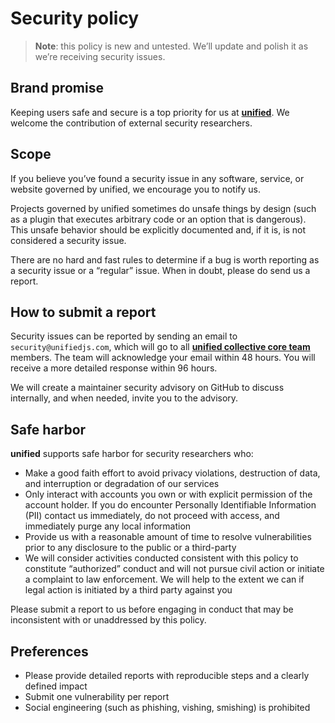 # Security policy

> **Note**: this policy is new and untested.
> We’ll update and polish it as we’re receiving security issues.

## Brand promise

Keeping users safe and secure is a top priority for us at
[**unified**][unified].
We welcome the contribution of external security researchers.

## Scope

If you believe you’ve found a security issue in any software, service, or
website governed by unified, we encourage you to notify us.

Projects governed by unified sometimes do unsafe things by design (such as a
plugin that executes arbitrary code or an option that is dangerous).
This unsafe behavior should be explicitly documented and, if it is, is not
considered a security issue.

There are no hard and fast rules to determine if a bug is worth reporting as a
security issue or a “regular” issue.
When in doubt, please do send us a report.

## How to submit a report

Security issues can be reported by sending an email to `security@unifiedjs.com`,
which will go to all [**unified collective core team**][core] members.
The team will acknowledge your email within 48 hours.
You will receive a more detailed response within 96 hours.

We will create a maintainer security advisory on GitHub to discuss internally,
and when needed, invite you to the advisory.

## Safe harbor

**unified** supports safe harbor for security researchers who:

* Make a good faith effort to avoid privacy violations, destruction of data,
  and interruption or degradation of our services
* Only interact with accounts you own or with explicit permission of the
  account holder.
  If you do encounter Personally Identifiable Information (PII) contact us
  immediately, do not proceed with access, and immediately purge any local
  information
* Provide us with a reasonable amount of time to resolve vulnerabilities prior
  to any disclosure to the public or a third-party
* We will consider activities conducted consistent with this policy to
  constitute “authorized” conduct and will not pursue civil action or initiate
  a complaint to law enforcement.
  We will help to the extent we can if legal action is initiated by a third
  party against you

Please submit a report to us before engaging in conduct that may be inconsistent
with or unaddressed by this policy.

## Preferences

* Please provide detailed reports with reproducible steps and a clearly
  defined impact
* Submit one vulnerability per report
* Social engineering (such as phishing, vishing, smishing) is prohibited

[unified]: https://github.com/unifiedjs

[core]: https://github.com/unifiedjs/collective#core-team
